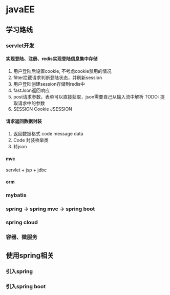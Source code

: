 # javaEE

## 学习路线

### servlet开发

#### 实现登陆、注册、redis实现登陆信息集中存储

1. 用户登陆后设置cookie, 不考虑cookie禁用的情况
2. filter拦截请求判断登陆状态，并刷新session
3. 用户登陆创建session存储到redis中
4. fastJson返回响应
5. post请求参数，表单可以直接获取，json需要自己从输入流中解析 TODO: 提取请求中的参数
6. SESSION Cookie JSESSION

#### 请求返回数据封装

1. 返回数据格式 code message data
2. Code 封装枚举类
3. 转json

#### mvc

servlet + jsp + jdbc

#### orm

### mybatis
### spring -> spring mvc -> spring boot
### spring cloud
### 容器、微服务



## 使用spring相关

### 引入spring

### 引入spring boot
